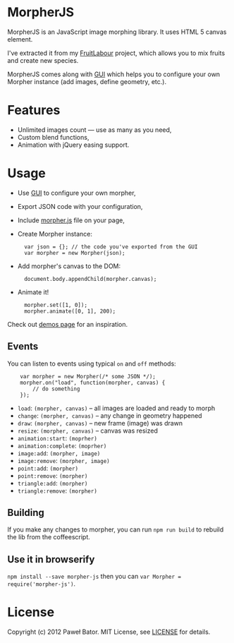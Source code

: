 # MorpherJS

MorpherJS is an JavaScript image morphing library. It uses HTML 5 canvas element.

I've extracted it from my [FruitLabour](http://fruit-labour.nibynic.com/) project, which allows you to mix fruits and create new species.

MorpherJS comes along with [GUI] which helps you to configure your own Morpher instance (add images, define geometry, etc.).

# Features

* Unlimited images count &mdash; use as many as you need,
* Custom blend functions,
* Animation with jQuery easing support.

# Usage

* Use [GUI] to configure your own morpher,
* Export JSON code with your configuration,
* Include [morpher.js] file on your page,
* Create Morpher instance:

        var json = {}; // the code you've exported from the GUI
        var morpher = new Morpher(json);
    

* Add morpher's canvas to the DOM:

        document.body.appendChild(morpher.canvas);

* Animate it!

        morpher.set([1, 0]);
        morpher.animate([0, 1], 200);

Check out [demos page] for an inspiration.

## Events

You can listen to events using typical `on` and `off` methods:

        var morpher = new Morpher(/* some JSON */);
        morpher.on("load", function(morpher, canvas) {
            // do something
        });

* `load`: `(morpher, canvas)` – all images are loaded and ready to morph
* `change`: `(morpher, canvas)` – any change in geometry happened
* `draw`: `(morpher, canvas)` – new frame (image) was drawn
* `resize`: `(morpher, canvas)` – canvas was resized
* `animation:start`: `(moprher)`
* `animation:complete`: `(moprher)`
* `image:add`: `(morpher, image)`
* `image:remove`: `(morpher, image)`
* `point:add`: `(morpher)`
* `point:remove`: `(morpher)`
* `triangle:add`: `(morpher)`
* `triangle:remove`: `(morpher)`

## Building

If you make any changes to morpher, you can run `npm run build` to rebuild the lib from the coffeescript.

## Use it in browserify

`npm install --save morpher-js` then you can `var Morpher = require('morpher-js')`.

# License

Copyright (c) 2012 Paweł Bator. MIT License, see [LICENSE] for details.

[GUI]: http://jembezmamy.github.com/morpher-js/
[morpher.js]: http://jembezmamy.github.com/morpher-js/javascripts/morpher/morpher.js
[demos page]: http://jembezmamy.github.com/morpher-js/demos.html
[LICENSE]: https://github.com/jembezmamy/morpher-js/blob/master/LICENSE

